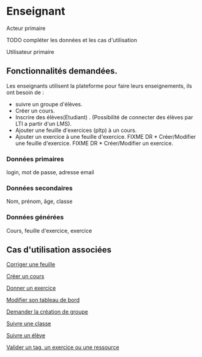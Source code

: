 # Enseignant

Acteur primaire

TODO compléter les données et les cas d'utilisation

Utilisateur primaire

## Fonctionnalités demandées.

Les enseignants utilisent la plateforme pour faire leurs enseignements, ils ont besoin de :

* suivre un groupe d'élèves.
* Créer un cours.
* Inscrire des élèves(Etudiant) . (Possibilité de connecter des élèves par LTI a partir d'un LMS).
* Ajouter une feuille d'exercices (pltp) à un cours.
* Ajouter un exercice à une feuille d'exercice.
FIXME DR * Créer/Modifier une feuille d'exercice.
FIXME DR * Créer/Modifier un exercice.

### Données primaires

login, mot de passe, adresse email

### Données secondaires

Nom, prénom, âge, classe

### Données générées

Cours, feuille d'exercice, exercice

## Cas d'utilisation associées

[Corriger une feuille](../casutilisation/enseignant/corrigerfeuilles.md)

[Créer un cours](../casutilisation/enseignant/creercours.md)

[Donner un exercice](../casutilisation/enseignant/donnerexercices.md)

[Modifier son tableau de bord](../casutilisation/enseignant/modifiertableaudebord.md)

[Demander la création de groupe](../casutilisation/enseignant/ouverturegroupe.md)

[Suivre une classe](../casutilisation/enseignant/suivreclasse.md)

[Suivre un élève](../casutilisation/enseignant/suivreeleve.md)

[Valider un tag, un exercice ou une ressource](../casutilisation/enseignant/validation.md)


<!--- 
Author : Hugo 
Validator : Raphael
-->

